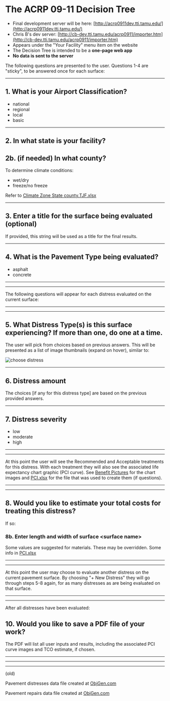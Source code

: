 # The ACRP 09-11 Decision Tree

- Final development server will be here: [http://acrp0911dev.tti.tamu.edu/](http://acrp0911dev.tti.tamu.edu/)
- Chris B's dev server: [http://cb-dev.tti.tamu.edu/acrp0911/importer.htm](http://cb-dev.tti.tamu.edu/acrp0911/importer.htm)
- Appears under the "Your Facility" menu item on the website 
- The Decision Tree is intended to be a **one-page web app**
- **No data is sent to the server**

The following questions are presented to the user. Questions 1-4 are "sticky", to be answered once for each surface:

---

## 1. What is your Airport Classification? 

- national
- regional 
- local
- basic

---
	
## 2. In what state is your facility? 

## 2b. (if needed) In what county?

To determine climate conditions:

- wet/dry 
- freeze/no freeze

Refer to [Climate Zone State county.TJF.xlsx](https://github.tamu.edu/mark-coppock/acrp0911/blob/master/docs/Climatic%20Zone%20State%20county.TJF.xlsx)

---

## 3. Enter a title for the surface being evaluated (optional)

If provided, this string will be used as a title for the final results.

---

## 4. What is the Pavement Type being evaluated?

 - asphalt
 - concrete

---
---

The following questions will appear for each distress evaluated on the current surface:

---
---

## 5. What Distress Type(s) is this surface experiencing? If more than one, do one at a time.  

The user will pick from choices based on previous answers. This will be presented as a list of image thumbnails (expand on hover), similar to:  

![choose distress](https://dl.dropboxusercontent.com/u/12710016/distress-choice.png)

---

## 6. Distress amount 

The choices [if any for this distress type] are based on the previous provided answers.

---

## 7. Distress severity 

- low 
- moderate
- high

---
---

At this point the user will see the Recommended and Acceptable treatments for this distress. With each treatment they will also see the associated life expectancy chart graphic (PCI curve). See [Benefit Pictures](https://github.tamu.edu/mark-coppock/acrp0911/blob/master/docs/Benefit%20Pictures.zip) for the chart images and [PCI.xlsx](https://github.tamu.edu/mark-coppock/acrp0911/blob/master/docs/PCI.xlsx) for the file that was used to create them (if questions). 

---
---

## 8. Would you like to estimate your total costs for treating this distress?


If so:

### 8b. Enter length and width of surface \<surface name\>  

Some values are suggested for materials. These may be overridden. Some info in [PCI.xlsx](https://github.tamu.edu/mark-coppock/acrp0911/blob/master/docs/PCI.xlsx)  

---
---

At this point the user may choose to evaluate another distress on the current pavement surface. By choosing "+ New Distress" they will go through steps 5-8 again, for as many distresses as are being evaluated on that surface.

---
---

After all distresses have been evaluated:

## 10. Would you like to save a PDF file of your work?

The PDF will list all user inputs and results, including the associated PCI curve images and TCO estimate, if chosen.

---
---
---

(old)

Pavement distresses data file created at [ObjGen.com](http://www.objgen.com/json/models/0ZD4)  

Pavement repairs data file created at [ObjGen.com](http://www.objgen.com/json/models/0gbSG)  
